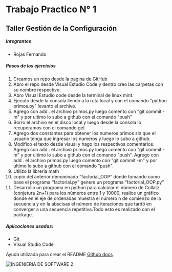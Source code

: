 # Trabajo Practico N° 1
## Taller Gestión de la Configuración


##### Integrantes
* Rojas Fernando

##### Pasos de los ejercicios
1. Creamos un repo desde la pagina de GitHub
2. Abro el repo desde Visual Estudio Code y dentro creo las carpetas con su nombre respectivo.
3. Abro Visual Estudio code desde la terminal de linux mint.
4. Ejecuto desde la consola llendo a la ruta local y con el comando "python primos.py" levanto el archivo.
5. Agrego con add . el archivo primos.py luego comento con "git commit -m" y por ultimo lo subo a github con el comando "push"
6. Borro el archivo en el disco local y luego desde la consola lo recuperamos con el comando get
7. Agrego dos constantes para obtener los numeros primos sin que el usuario tenga que ingresar los numeros y luego lo subo a github.
8. Modifico el texto desde visual y hago los respectivos comentarios.
Agrego con add . el archivo primos.py luego comento con "git commit -m" y por ultimo lo subo a github con el comando "push".
Agrego con add . el archivo primos.py luego comento con "git commit -m" y por ultimo lo subo a github con el comando "push".
10. Utilizo la libreria math
11. copio del anterior denominado “factorial_OOP” donde tomando como
base el programa “factorial.py” genere un programa “factorial_OOP.py” 
12. Desarrollo un programa en python para calcular el número de Collatz (conjetura 2n+1)
para los números entre 1 y 10000, realice un gráfico donde en el eje de ordenadas muestra
el número n de comienzo de la secuencia y en la abscisas el número de iteraciones que
tardó en converger a una secuencia repetitiva.Todo esto es realizado con el package.

##### Aplicaciones usadas:
* Git
* Visual Studio Code

Ayuda utilizada para crear el README [Github docs](https://docs.github.com/es/get-started/writing-on-github/getting-started-with-writing-and-formatting-on-github/basic-writing-and-formatting-syntax)

![INGENIERIA DE SOFTWARE 2](https://cdn.discordapp.com/attachments/1242571382110290011/1351649650834149528/image.png?ex=67db2555&is=67d9d3d5&hm=307f2545f5525a65446a8f1c0a5192832b65178e459c8de6c3933ace86889d96&)